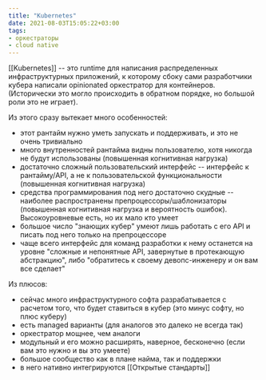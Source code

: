 ```yaml
---
title: "Kubernetes"
date: 2021-08-03T15:05:22+03:00
tags:
- оркестраторы
- cloud native
---
```


[[Kubernetes]] -- это runtime для написания распределенных инфраструктурных приложений, к которому сбоку сами разработчики кубера написали opinionated оркестратор для контейнеров.
(Исторически это могло происходить в обратном порядке, но большой роли это не играет).

Из этого сразу вытекает много особенностей:
-   этот рантайм нужно уметь запускать и поддерживать, и это не очень тривиально
-   много внутренностей рантайма видны пользователю, хотя никогда не будут использованы (повышенная когнитивная нагрузка)
-   достаточно сложный пользовательский интерфейс -- интерфейс к рантайму/API, а не к пользовательской функциональности (повышенная когнитивная нагрузка)
-   средства программирования под него достаточно скудные -- наиболее распространены препроцессоры/шаблонизаторы (повышенная когнитивная нагрузка и вероятность ошибок). Высокоуровневые есть, но их мало кто умеет
-   большое число "знающих кубер" умеют лишь работать с его API и писать под него только на препроцессоре
-   чаще всего интерфейс для команд разработки к нему останется на уровне "сложные и непонятные API, завернутые в протекающую абстракцию", либо "обратитесь к своему девопс-инженеру и он вам все сделает"

Из плюсов:
-   сейчас много инфраструктурного софта разрабатывается с расчетом того, что будет ставиться в кубер (это минус софту, но плюс куберу)
-   есть managed варианты (для аналогов это далеко не всегда так)
-   оркестратор мощнее, чем аналоги
-   модульный и его можно расширять, наверное, бесконечно (если вам это нужно и вы это умеете)
-   большое сообщество как в плане найма, так и поддержки
-   в него нативно интегрируются [[Открытые стандарты]]
